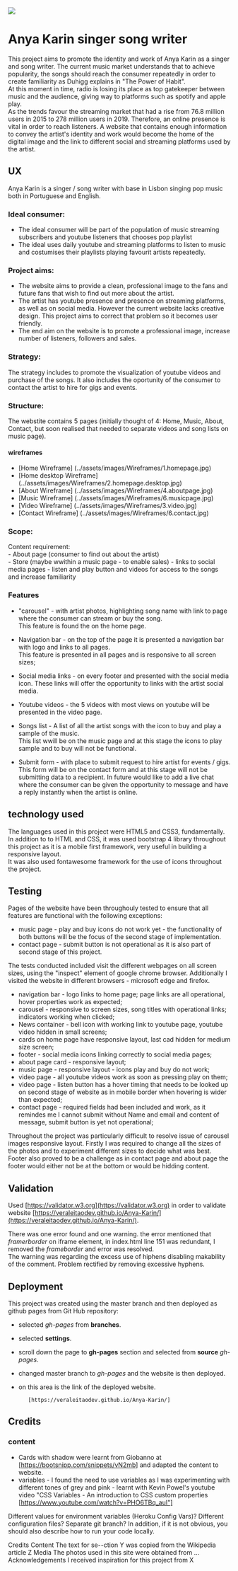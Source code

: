 <img src="assets/images/logo.jpg" style="margin: 0;">

# Anya Karin singer song writer

This project aims to promote the identity and work of Anya Karin as a singer and song writer. The current music market understands that to achieve popularity, the songs should reach the consumer repeatedly in order to create familiarity as Duhigg explains in "The Power of Habit".  
At this moment in time, radio is losing its place as top gatekeeper between music and the audience, giving way to platforms such as spotify and apple play.  
As the trends favour the streaming market that had a rise from 76.8 million users in 2015 to 278 million users in 2019. Therefore, an online presence is vital in order to reach listeners. A website that contains enough information to convey the artist's identity and work would become the home of the digital image and the link to different social and streaming platforms used by the artist.</p>


## UX

Anya Karin is a singer / song writer with base in Lisbon singing pop music both in Portuguese and English.

### Ideal consumer:
  * The ideal consumer will be part of the population of music streaming subscribers and youtube listeners that chooses pop playlist
  * The ideal uses daily youtube and streaming platforms to listen to music and costumises their playlists playing favourit artists repeatedly.   

 ### Project aims: 
  * The website aims to provide a clean, professional image to the fans and future fans that wish to find out more about the artist.  
  * The artist has youtube presence and presence on streaming platforms, as well as on social media. However the current website lacks creative design. This project aims to correct that problem so it becomes user friendly.
  * The end aim on the website is to promote a professional image, increase number of listeners, followers and sales.

 ### Strategy:  
  The strategy includes to promote the visualization of youtube videos and purchase of the songs. It also includes the oportunity of the consumer to contact the artist to hire for gigs and events.

### Structure:  
  The webstite contains 5 pages (initially thought of 4: Home, Music, About, Contact, but soon realised that needed to separate videos and song lists on music page).
   
   #### wireframes
  * [Home Wireframe] (../assets/images/Wireframes/1.homepage.jpg)
  * [Home desktop Wireframe] (../assets/images/Wireframes/2.homepage.desktop.jpg)
  * [About Wireframe] (../assets/images/Wireframes/4.aboutpage.jpg)
  * [Music Wireframe] (../assets/images/Wireframes/6.musicpage.jpg)
  * [Video Wireframe] (../assets/images/Wireframes/3.video.jpg)
  * [Contact Wireframe] (../assets/images/Wireframes/6.contact.jpg)


### Scope:
Content requirement:  
     - About page (consumer to find out about the artist)  
     - Store (maybe wwithin a music page - to enable sales)
     - links to social media pages
     - listen and play button and videos for access to the songs and increase familiarity


### Features
  * "carousel" - with artist photos, highlighting song name with link to page where the consumer can stream or buy the song.  
     This feature is found the on the home page.
  
  * Navigation bar - on the top of the page it is presented a navigation bar with logo and links to all pages.  
     This feature is presented in all pages and is responsive to all screen sizes;

  * Social media links - on every footer and presented with the social media icon.
     These links will offer the opportunity to links with the artist social media.
     
  * Youtube videos - the 5 videos with most views on youtube will be presented in the video page.

  * Songs list - A list of all the artist songs with the icon to buy and play a sample of the music.  
     This list wwill be on the music page and at this stage the icons to play sample and to buy will not be functional.

  * Submit form - with place to submit request to hire artist for events / gigs.  
     This form will be on the contact form and at this stage will not be submitting data to a recipient.
     In future would like to add a live chat where the consumer can be given the opportunity to message and have a reply instantly when the artist is online.

## technology used
The languages used in this project were HTML5 and CSS3, fundamentally. In addition to to HTML and CSS, it was used bootstrap 4 library throughout this project as it is a mobile first framework, very useful in building a responsive layout.  
It was also used fontawesome framework for the use of icons throughout the project.


## Testing
Pages of the website have been throughouly tested to ensure that all features are functional with the following exceptions:
  * music page - play and buy icons do not work yet - the functionality of both buttons will be the focus of the second stage of implementation.
  * contact page - submit button is not operational as it is also part of second stage of this project.


The tests conducted included visit the different webpages on all screen sizes, using the "inspect" element of google chrome browser. Additionally I visited the website in different browsers - microsoft edge and firefox.  
  * navigation bar - logo links to home page; page links are all operational, hover properties work as expected;
  * carousel - responsive to screen sizes, song titles with operational links; indicators working when clicked;
  * News container - bell icon with working link to youtube page, youtube video hidden in small screens;
  * cards on home page have responsive layout, last cad hidden for medium size screen;
  * footer - social media icons linking correctly to social media pages;
  * about page card - responsive layout;
  * music page - responsive layout - icons play and buy do not work;
  * video page - all youtube videos work as soon as pressing play on them;
  * video page - listen button has a hover timing that needs to be looked up on second stage of website as in mobile border when hovering is wider than expected;
  * contact page - required fields had been included and work, as it remindes me I cannot submit without Name and email and content of message, submit button is yet not operational;

Throughout the project was particularly difficult to resolve issue of carousel images responsive layout. Firstly I was required to change all the sizes of the photos and to experiment
different sizes to decide what was best.  
Footer also proved to be a challenge as in contact page and about page the footer would either not be at the bottom or would be hidding content. 



## Validation

Used [https://validator.w3.org](https://validator.w3.org) in order to validate website [https://veraleitaodev.github.io/Anya-Karin/](https://veraleitaodev.github.io/Anya-Karin/).

There was one error found and one warning. the error mentioned that *framerborder* on iframe element, in index.html line 151 was redundant, I removed the *frameborder* and error was resolved.  
The warning was regarding the excess use of hiphens disabling makability of the comment. Problem rectified by removing excessive hyphens.

## Deployment

This project was created using the master branch and then deployed as github pages from Git Hub repository:

  * selected _gh-pages_ from __branches__.
  * selected __settings__.
  * scroll down the page to __gh-pages__ section and selected from __source__ *gh-pages*.
  * changed master branch to *gh-pages* and the website is then deployed.
  * on this area is the link of the deployed website.

           [https://veraleitaodev.github.io/Anya-Karin/]
 
## Credits

### content
  * Cards with shadow were learnt from Giobanno at [https://bootsnipp.com/snippets/vN2mb] and adapted the content to website.
  * variables - I found the need to use variables as I was experimenting with  different tones of grey and pink - learnt with Kevin Powel's youtube video 
    "CSS Variables - An introduction to CSS custom properties [https://www.youtube.com/watch?v=PHO6TBq_auI"]

Different values for environment variables (Heroku Config Vars)?
Different configuration files?
Separate git branch?
In addition, if it is not obvious, you should also describe how to run your code locally.

Credits
Content
The text for se--ction Y was copied from the Wikipedia article Z
Media
The photos used in this site were obtained from ...
Acknowledgements
I received inspiration for this project from X

